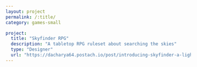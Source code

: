 ```yaml
---
layout: project
permalink: /:title/
category: games-small

project:
  title: "Skyfinder RPG"
  description: "A tabletop RPG ruleset about searching the skies"
  type: "Designer"
  url: "https://dacharya64.postach.io/post/introducing-skyfinder-a-lightweight-tabletop-rpg-system"
---
```

